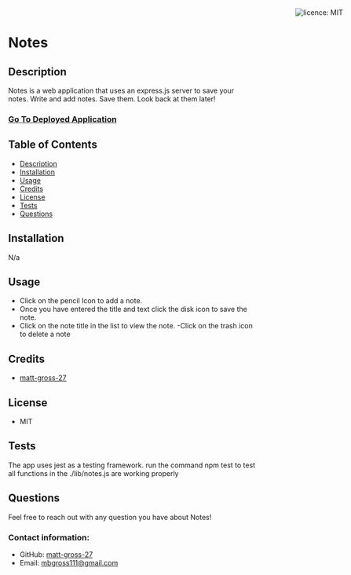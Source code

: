 # Notes

<div style="position: absolute; top: 22px; right: 50px">

![licence: MIT](https://img.shields.io/badge/license-MIT-blue)
</div>

<a href = "#description"></a>
## Description
Notes is a web application that uses an express.js server to save your notes. Write and add notes. Save them. Look back at them later!
<br>
### [Go To Deployed Application](https://notes-3000.herokuapp.com/)

## Table of Contents
  - [Description](#description)
  - [Installation](#installation)
  - [Usage](#usage)
  - [Credits](#credits)
  - [License](#license)
  - [Tests](#tests)
  - [Questions](#questions)

<a href = "#installation"></a>
## Installation
N/a

<a href = "#usage"></a>
## Usage
- Click on the pencil Icon to add a note. 
- Once you have entered the title and text click the disk icon to save the note. 
- Click on the note title in the list to view the note.
-Click on the trash icon to delete a note

<a href = "#credits"></a>
## Credits
- [matt-gross-27](https://github.com/matt-gross-27)


<a href = "#license"></a>
## License
- MIT

<a href = "#tests"></a>
## Tests
The app uses jest as a testing framework. run the command npm test to test all functions in the ./lib/notes.js are working properly

<a href = "questions"></a>
## Questions
Feel free to reach out with any question you have about Notes!

### Contact information:
- GitHub: [matt-gross-27](https://www.github.com/matt-gross-27)
- Email: [mbgross111@gmail.com](mailto:mbgross111@gmail.com)
